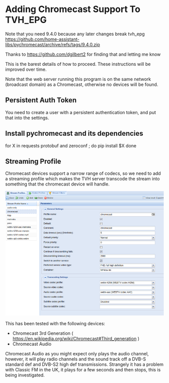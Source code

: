 # Adding Chromecast Support To TVH_EPG

Note that you need 9.4.0 because any later changes break tvh_epg
https://github.com/home-assistant-libs/pychromecast/archive/refs/tags/9.4.0.zip

Thanks to https://github.com/dgilbert2 for finding that and letting me know


This is the barest details of how to proceed. These instructions will be improved over time.

Note that the web server running this program is on the same network (broadcast
domain) as a Chromecast, otherwise no devices will be found.


## Persistent Auth Token

You need to create a user with a persistent authentication token, and put that into the settings.


## Install pychromecast and its dependencies

for X in requests protobuf and zeroconf ; do
	pip install $X
done


## Streaming Profile

Chromecast devices support a narrow range of codecs, so we need to add a streaming profile which makes the TVH server transcode the stream into something that the chromecast device will handle.

<img src="https://raw.githubusercontent.com/speculatrix/tvh_epg/master/chromecast_profile1.jpg" />


This has been tested with the following devices:
* Chromecast 3rd Generation ( https://en.wikipedia.org/wiki/Chromecast#Third_generation )
* Chromecast Audio


Chromecast Audio as you might expect only plays the audio channel, however,
it will play radio channels and the sound track off a DVB-S standard def and
DVB-S2 high def transmissions. Strangely it has a problem with Classic FM in
the UK, it plays for a few seconds and then stops, this is being investigated.
